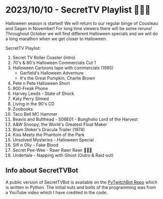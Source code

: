 # 2023/10/10 - SecretTV Playlist 🎃🎃🎃

Halloween season is started!  We will return to our regular binge of Cousteau and Sagan in November!  For long time viewers there will be some reruns!  Throughout October we will find different Halloween specials and we will do a long marathon when we get closer to Halloween.

SecretTV Playlist:
1. Secret TV Roller Coaster (intro)
2. 70's & 80's Halloween Commercials Cut 1
3. Halloween Cartoons tape with commercials (1985)
   - Garfield's Halloween Adventure
   - It's the Great Pumpkin, Charlie Brown
4. Pete n Pete Halloween Short
5. 900-Freak Phone
6. Harvey Leeds - State of Shock
7. Katy Perry Slimed
8. Living in the 90's CD
9. Zoobooks
10. Taco Bell MC Hammer
11. Beavis and Butthead - S06E01 - Bungholio Lord of the Harvest
12. A&W Snoopy, the World's Greatest Float Maker
13. Bram Stoker's Dracula Trailer (1974)
14. Kiss Meets the Phantom of the Park
15. Unsolved Mysteries - Halloween Special
16. Sifl n Olly - Fake Blood
17. Secret Pee-Wee - Rawr Rawr Rawr 🐊🐊🐊
18. Undertale - Napping with Ghost (Outro & Raid out)


## Info about SecretTVBot

A public version of SecretTVBot is available on the [PyTwitchBot Repo](https://github.com/awbored/PyTwitchBot) which is written in Python.  The initial nuts and bolts of the programming was from a YouTube video which I have credited in the code.

